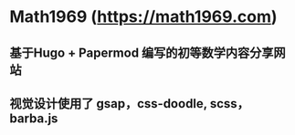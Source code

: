 # Math1969 (https://math1969.com)
## 基于Hugo + Papermod 编写的初等数学内容分享网站
## 视觉设计使用了 gsap，css-doodle, scss，barba.js 
